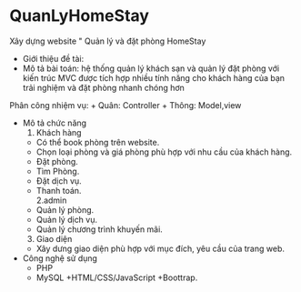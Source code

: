 # QuanLyHomeStay
Xây dựng website " Quản lý và đặt phòng HomeStay
- Giới thiệu đề tài:
- Mô tả bài toán: hệ thống quản lý khách sạn và quản lý đặt phòng 
với kiến ​​trúc MVC  được tích hợp nhiều tính năng cho khách hàng của bạn trải nghiệm và đặt phòng nhanh chóng hơn

 Phân công nhiệm vụ:
 	+ Quân: Controller
	+ Thông: Model,view

- Mô tả chức năng
	1. Khách hàng
	+ Có thể book phòng trên website.
	+ Chọn loại phòng và giá phòng phù hợp với nhu cầu của khách hàng.
	+ Đặt phòng.
	+ Tìm Phòng.
	+ Đặt dịch vụ.
	+ Thanh toán.<br>
	2.admin
	+ Quản lý phòng.
	+ Quản lý dịch vụ.
	+ Quản lý chương trình khuyến mãi.
	3. Giao diện
	- Xây dưng giao diện phù hợp với mục đích, yêu cầu của trang web.
- Công nghệ sử dụng
	+ PHP
	+ MySQL
	+HTML/CSS/JavaScript
	+Boottrap.
